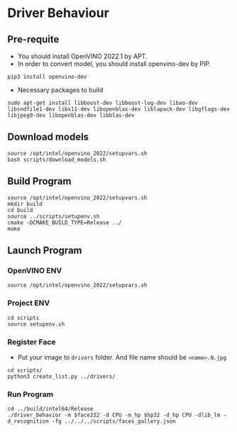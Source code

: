 # Driver Behaviour

## Pre-requite

* You should install OpenVINO 2022.1 by APT.
* In order to convert model, you should install openvino-dev by PIP.

```shell
pip3 install openvino-dev
```

* Necessary packages to build

```shell
sudo apt-get install libboost-dev libboost-log-dev libao-dev libsndfile1-dev libx11-dev libopenblas-dev liblapack-dev libgflags-dev libjpeg9-dev libopenblas-dev libblas-dev
```

## Download models

```shell
source /opt/intel/openvino_2022/setupvars.sh
bash scripts/download_models.sh
```

## Build Program

```shell
source /opt/intel/openvino_2022/setupvars.sh
mkdir build
cd build
source ../scripts/setupenv.sh
cmake -DCMAKE_BUILD_TYPE=Release ../
make
```

## Launch Program

### OpenVINO ENV

```shell
source /opt/intel/openvino_2022/setupvars.sh
```

### Project ENV

```shell
cd scripts
source setupenv.sh
```

### Register Face

* Put your image to `drivers` folder. And file name should be `<name>.N.jpg`

```shell
cd scripts/
python3 create_list.py ../drivers/
```

### Run Program

```shell
cd ../build/intel64/Release
./driver_behavior -m $face232 -d CPU -m_hp $hp32 -d_hp CPU -dlib_lm -d_recognition -fg ../../../scripts/faces_gallery.json
```
